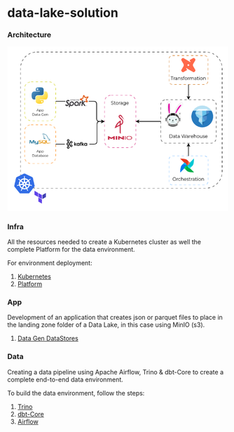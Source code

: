 # data-lake-solution

### Architecture

<img width="600em" src="docs/architecture.png">

### Infra
All the resources needed to create a Kubernetes cluster as well the complete Platform
for the data environment.

For environment deployment:
1. [Kubernetes](https://github.com/matbragan/data-lake-solution/tree/main/infra/kubernetes)
3. [Platform](https://github.com/matbragan/data-lake-solution/tree/main/infra/platform)

### App
Development of an application that creates json or parquet files to place in the landing zone folder of a Data Lake, in this case using MinIO (s3).

1. [Data Gen DataStores](https://github.com/matbragan/data-lake-solution/tree/main/app/data-gen-datastores)

### Data
Creating a data pipeline using Apache Airflow, Trino & dbt-Core to create a complete end-to-end data environment.

To build the data environment, follow the steps:
1. [Trino](https://github.com/matbragan/data-lake-solution/tree/main/data/sql)
2. [dbt-Core](https://github.com/matbragan/data-lake-solution/tree/main/data/dags/dbt/lake)
3. [Airflow](https://github.com/matbragan/data-lake-solution/tree/main/data/dags/dbt_sql_transform.py)
